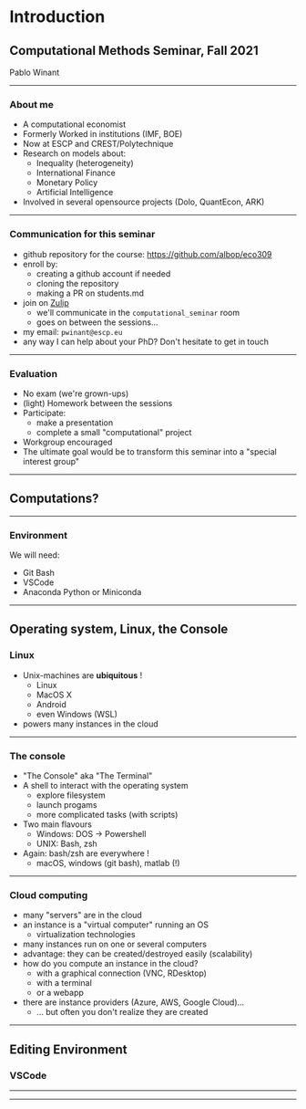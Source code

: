 # Introduction

## Computational Methods Seminar, Fall 2021

Pablo Winant

----

### About me

- A computational economist
- Formerly Worked in institutions (IMF, BOE)
- Now at ESCP and CREST/Polytechnique
- Research on models about:
    - Inequality (heterogeneity)
    - International Finance
    - Monetary Policy
    - Artificial Intelligence
- Involved in several opensource projects (Dolo, QuantEcon, ARK)

----

### Communication for this seminar

- github repository for the course: https://github.com/albop/eco309
- enroll by:
  - creating a github account if needed
  - cloning the repository
  - making a PR on students.md
- join on [Zulip](econforge.zulipchat.org)
  - we'll communicate in the `computational_seminar` room
  - goes on between the sessions...
- my email: `pwinant@escp.eu`
- any way I can help about your PhD? Don't hesitate to get in touch

----

### Evaluation

- No exam (we're grown-ups)
- (light) Homework between the sessions
- Participate:
  - make a presentation
  - complete a small "computational" project
- Workgroup encouraged
- The ultimate goal would be to transform this seminar into a "special interest group"

---

## Computations?

----

### Environment

We will need:
- Git Bash
- VSCode
- Anaconda Python or Miniconda

---

## Operating system, Linux, the Console



### Linux

- Unix-machines are __ubiquitous__ !
  - Linux
  - MacOS X
  - Android
  - even Windows (WSL)
- powers many instances in the cloud

----

### The console

- "The Console" aka "The Terminal"
- A shell to interact with the operating system
  - explore filesystem
  - launch progams
  - more complicated tasks (with scripts)
- Two main flavours
  - Windows: DOS -> Powershell
  - UNIX: Bash, zsh
- Again: bash/zsh are everywhere !
  - macOS, windows (git bash), matlab (!)

----

### Cloud computing

- many "servers" are in the cloud
- an instance is a "virtual computer" running an OS
  - virtualization technologies
- many instances run on one or several computers
- advantage: they can be created/destroyed easily (scalability)
- how do you compute an instance in the cloud?
  - with a graphical connection (VNC, RDesktop)
  - with a terminal
  - or a webapp
- there are instance providers (Azure, AWS, Google Cloud)...
  - ... but often you don't realize they are created

---

## Editing Environment

### VSCode


----


---

## 